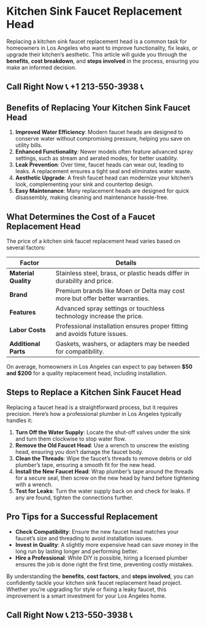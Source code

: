 # Kitchen Sink Faucet Replacement Head  

Replacing a kitchen sink faucet replacement head is a common task for homeowners in Los Angeles who want to improve functionality, fix leaks, or upgrade their kitchen’s aesthetic. This article will guide you through the **benefits**, **cost breakdown**, and **steps involved** in the process, ensuring you make an informed decision.  

## Call Right Now 📞 +1 213-550-3938 📞

## Benefits of Replacing Your Kitchen Sink Faucet Head  

1. **Improved Water Efficiency**: Modern faucet heads are designed to conserve water without compromising pressure, helping you save on utility bills.  
2. **Enhanced Functionality**: Newer models often feature advanced spray settings, such as stream and aerated modes, for better usability.  
3. **Leak Prevention**: Over time, faucet heads can wear out, leading to leaks. A replacement ensures a tight seal and eliminates water waste.  
4. **Aesthetic Upgrade**: A fresh faucet head can modernize your kitchen’s look, complementing your sink and countertop design.  
5. **Easy Maintenance**: Many replacement heads are designed for quick disassembly, making cleaning and maintenance hassle-free.  

## What Determines the Cost of a Faucet Replacement Head  

The price of a kitchen sink faucet replacement head varies based on several factors:  

| **Factor**              | **Details**                                                                 |  
|--------------------------|-----------------------------------------------------------------------------|  
| **Material Quality**      | Stainless steel, brass, or plastic heads differ in durability and price.    |  
| **Brand**                | Premium brands like Moen or Delta may cost more but offer better warranties.|  
| **Features**              | Advanced spray settings or touchless technology increase the price.        |  
| **Labor Costs**          | Professional installation ensures proper fitting and avoids future issues.  |  
| **Additional Parts**      | Gaskets, washers, or adapters may be needed for compatibility.             |  

On average, homeowners in Los Angeles can expect to pay between **$50 and $200** for a quality replacement head, including installation.  

## Steps to Replace a Kitchen Sink Faucet Head  

Replacing a faucet head is a straightforward process, but it requires precision. Here’s how a professional plumber in Los Angeles typically handles it:  

1. **Turn Off the Water Supply**: Locate the shut-off valves under the sink and turn them clockwise to stop water flow.  
2. **Remove the Old Faucet Head**: Use a wrench to unscrew the existing head, ensuring you don’t damage the faucet body.  
3. **Clean the Threads**: Wipe the faucet’s threads to remove debris or old plumber’s tape, ensuring a smooth fit for the new head.  
4. **Install the New Faucet Head**: Wrap plumber’s tape around the threads for a secure seal, then screw on the new head by hand before tightening with a wrench.  
5. **Test for Leaks**: Turn the water supply back on and check for leaks. If any are found, tighten the connections further.  

## Pro Tips for a Successful Replacement  

- **Check Compatibility**: Ensure the new faucet head matches your faucet’s size and threading to avoid installation issues.  
- **Invest in Quality**: A slightly more expensive head can save money in the long run by lasting longer and performing better.  
- **Hire a Professional**: While DIY is possible, hiring a licensed plumber ensures the job is done right the first time, preventing costly mistakes.  

By understanding the **benefits**, **cost factors**, and **steps involved**, you can confidently tackle your kitchen sink faucet replacement head project. Whether you’re upgrading for style or fixing a leaky faucet, this improvement is a smart investment for your Los Angeles home.
## Call Right Now 📞 213-550-3938 📞